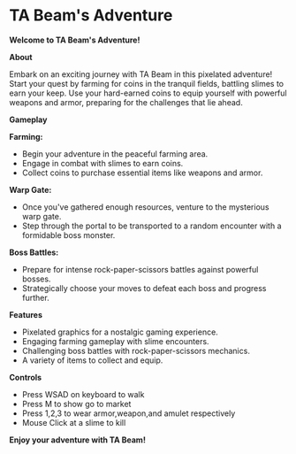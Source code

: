 # TA Beam's Adventure

**Welcome to TA Beam's Adventure!**

**About**

Embark on an exciting journey with TA Beam in this pixelated adventure! Start your quest by farming for coins in the tranquil fields, battling slimes to earn your keep. Use your hard-earned coins to equip yourself with powerful weapons and armor, preparing for the challenges that lie ahead.

**Gameplay**

**Farming:**

* Begin your adventure in the peaceful farming area.
* Engage in combat with slimes to earn coins.
* Collect coins to purchase essential items like weapons and armor.

**Warp Gate:**

* Once you've gathered enough resources, venture to the mysterious warp gate.
* Step through the portal to be transported to a random encounter with a formidable boss monster.

**Boss Battles:**

* Prepare for intense rock-paper-scissors battles against powerful bosses.
* Strategically choose your moves to defeat each boss and progress further.

**Features**

* Pixelated graphics for a nostalgic gaming experience.
* Engaging farming gameplay with slime encounters.
* Challenging boss battles with rock-paper-scissors mechanics.
* A variety of items to collect and equip.

**Controls**

* Press WSAD on keyboard to walk
* Press M to show go to market
* Press 1,2,3 to wear armor,weapon,and amulet respectively 
* Mouse Click at a slime to kill

**Enjoy your adventure with TA Beam!**
